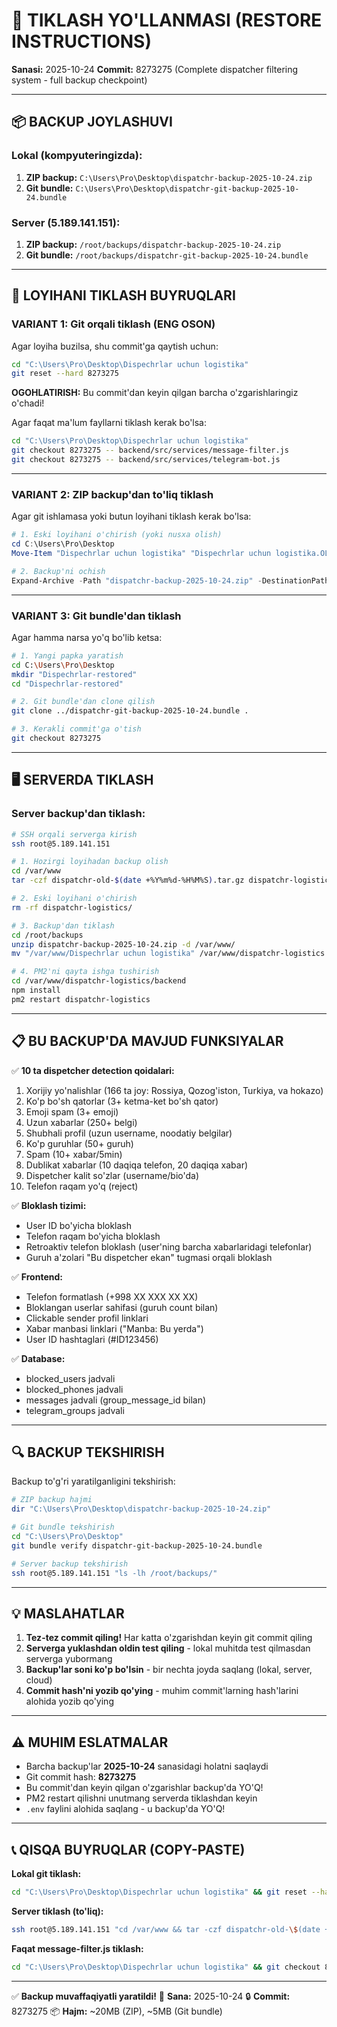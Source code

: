 # 🔄 TIKLASH YO'LLANMASI (RESTORE INSTRUCTIONS)
**Sanasi:** 2025-10-24
**Commit:** 8273275 (Complete dispatcher filtering system - full backup checkpoint)

---

## 📦 BACKUP JOYLASHUVI

### Lokal (kompyuteringizda):
1. **ZIP backup:** `C:\Users\Pro\Desktop\dispatchr-backup-2025-10-24.zip`
2. **Git bundle:** `C:\Users\Pro\Desktop\dispatchr-git-backup-2025-10-24.bundle`

### Server (5.189.141.151):
1. **ZIP backup:** `/root/backups/dispatchr-backup-2025-10-24.zip`
2. **Git bundle:** `/root/backups/dispatchr-git-backup-2025-10-24.bundle`

---

## 🚨 LOYIHANI TIKLASH BUYRUQLARI

### VARIANT 1: Git orqali tiklash (ENG OSON)

Agar loyiha buzilsa, shu commit'ga qaytish uchun:

```bash
cd "C:\Users\Pro\Desktop\Dispechrlar uchun logistika"
git reset --hard 8273275
```

**OGOHLATIRISH:** Bu commit'dan keyin qilgan barcha o'zgarishlaringiz o'chadi!

Agar faqat ma'lum fayllarni tiklash kerak bo'lsa:
```bash
cd "C:\Users\Pro\Desktop\Dispechrlar uchun logistika"
git checkout 8273275 -- backend/src/services/message-filter.js
git checkout 8273275 -- backend/src/services/telegram-bot.js
```

---

### VARIANT 2: ZIP backup'dan to'liq tiklash

Agar git ishlamasa yoki butun loyihani tiklash kerak bo'lsa:

```powershell
# 1. Eski loyihani o'chirish (yoki nusxa olish)
cd C:\Users\Pro\Desktop
Move-Item "Dispechrlar uchun logistika" "Dispechrlar uchun logistika.OLD"

# 2. Backup'ni ochish
Expand-Archive -Path "dispatchr-backup-2025-10-24.zip" -DestinationPath "."
```

---

### VARIANT 3: Git bundle'dan tiklash

Agar hamma narsa yo'q bo'lib ketsa:

```bash
# 1. Yangi papka yaratish
cd C:\Users\Pro\Desktop
mkdir "Dispechrlar-restored"
cd "Dispechrlar-restored"

# 2. Git bundle'dan clone qilish
git clone ../dispatchr-git-backup-2025-10-24.bundle .

# 3. Kerakli commit'ga o'tish
git checkout 8273275
```

---

## 🖥️ SERVERDA TIKLASH

### Server backup'dan tiklash:

```bash
# SSH orqali serverga kirish
ssh root@5.189.141.151

# 1. Hozirgi loyihadan backup olish
cd /var/www
tar -czf dispatchr-old-$(date +%Y%m%d-%H%M%S).tar.gz dispatchr-logistics/

# 2. Eski loyihani o'chirish
rm -rf dispatchr-logistics/

# 3. Backup'dan tiklash
cd /root/backups
unzip dispatchr-backup-2025-10-24.zip -d /var/www/
mv "/var/www/Dispechrlar uchun logistika" /var/www/dispatchr-logistics

# 4. PM2'ni qayta ishga tushirish
cd /var/www/dispatchr-logistics/backend
npm install
pm2 restart dispatchr-logistics
```

---

## 📋 BU BACKUP'DA MAVJUD FUNKSIYALAR

✅ **10 ta dispetcher detection qoidalari:**
1. Xorijiy yo'nalishlar (166 ta joy: Rossiya, Qozog'iston, Turkiya, va hokazo)
2. Ko'p bo'sh qatorlar (3+ ketma-ket bo'sh qator)
3. Emoji spam (3+ emoji)
4. Uzun xabarlar (250+ belgi)
5. Shubhali profil (uzun username, noodatiy belgilar)
6. Ko'p guruhlar (50+ guruh)
7. Spam (10+ xabar/5min)
8. Dublikat xabarlar (10 daqiqa telefon, 20 daqiqa xabar)
9. Dispetcher kalit so'zlar (username/bio'da)
10. Telefon raqam yo'q (reject)

✅ **Bloklash tizimi:**
- User ID bo'yicha bloklash
- Telefon raqam bo'yicha bloklash
- Retroaktiv telefon bloklash (user'ning barcha xabarlaridagi telefonlar)
- Guruh a'zolari "Bu dispetcher ekan" tugmasi orqali bloklash

✅ **Frontend:**
- Telefon formatlash (+998 XX XXX XX XX)
- Bloklangan userlar sahifasi (guruh count bilan)
- Clickable sender profil linklari
- Xabar manbasi linklari ("Manba: Bu yerda")
- User ID hashtaglari (#ID123456)

✅ **Database:**
- blocked_users jadvali
- blocked_phones jadvali
- messages jadvali (group_message_id bilan)
- telegram_groups jadvali

---

## 🔍 BACKUP TEKSHIRISH

Backup to'g'ri yaratilganligini tekshirish:

```bash
# ZIP backup hajmi
dir "C:\Users\Pro\Desktop\dispatchr-backup-2025-10-24.zip"

# Git bundle tekshirish
cd "C:\Users\Pro\Desktop"
git bundle verify dispatchr-git-backup-2025-10-24.bundle

# Server backup tekshirish
ssh root@5.189.141.151 "ls -lh /root/backups/"
```

---

## 💡 MASLAHATLAR

1. **Tez-tez commit qiling!** Har katta o'zgarishdan keyin git commit qiling
2. **Serverga yuklashdan oldin test qiling** - lokal muhitda test qilmasdan serverga yubormang
3. **Backup'lar soni ko'p bo'lsin** - bir nechta joyda saqlang (lokal, server, cloud)
4. **Commit hash'ni yozib qo'ying** - muhim commit'larning hash'larini alohida yozib qo'ying

---

## ⚠️ MUHIM ESLATMALAR

- Barcha backup'lar **2025-10-24** sanasidagi holatni saqlaydi
- Git commit hash: **8273275**
- Bu commit'dan keyin qilgan o'zgarishlar backup'da YO'Q!
- PM2 restart qilishni unutmang serverda tiklashdan keyin
- `.env` faylini alohida saqlang - u backup'da YO'Q!

---

## 📞 QISQA BUYRUQLAR (COPY-PASTE)

**Lokal git tiklash:**
```bash
cd "C:\Users\Pro\Desktop\Dispechrlar uchun logistika" && git reset --hard 8273275
```

**Server tiklash (to'liq):**
```bash
ssh root@5.189.141.151 "cd /var/www && tar -czf dispatchr-old-\$(date +%Y%m%d).tar.gz dispatchr-logistics/ && rm -rf dispatchr-logistics/ && cd /root/backups && unzip -q dispatchr-backup-2025-10-24.zip -d /var/www/ && mv '/var/www/Dispechrlar uchun logistika' /var/www/dispatchr-logistics && cd /var/www/dispatchr-logistics/backend && pm2 restart dispatchr-logistics"
```

**Faqat message-filter.js tiklash:**
```bash
cd "C:\Users\Pro\Desktop\Dispechrlar uchun logistika" && git checkout 8273275 -- backend/src/services/message-filter.js
```

---

✅ **Backup muvaffaqiyatli yaratildi!**
📅 **Sana:** 2025-10-24
🔒 **Commit:** 8273275
📦 **Hajm:** ~20MB (ZIP), ~5MB (Git bundle)
